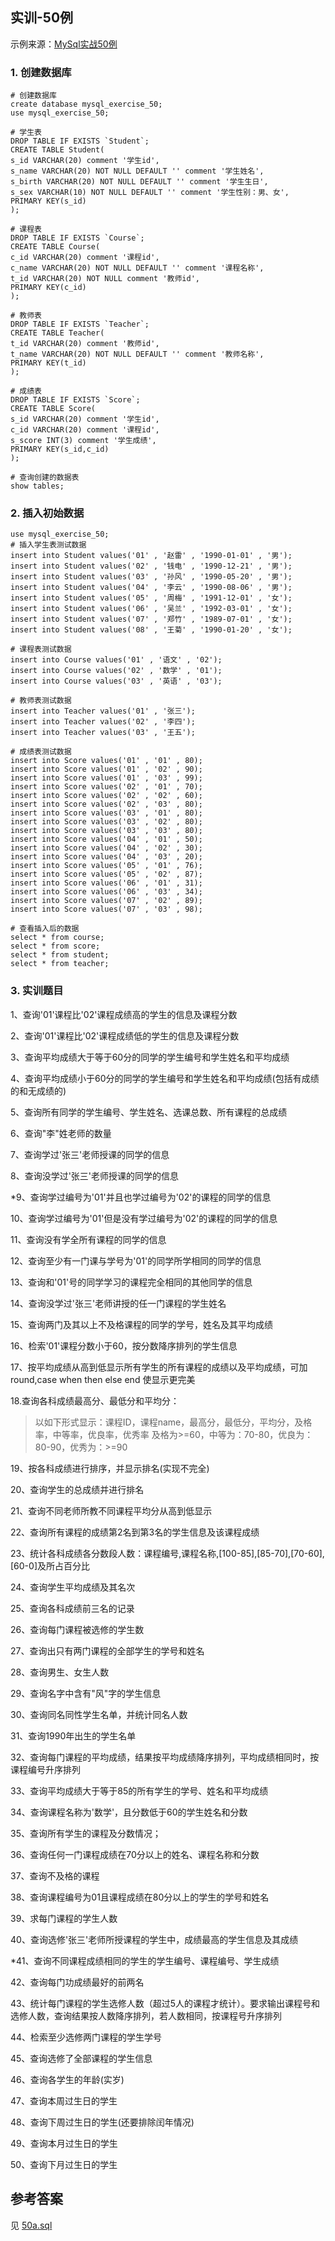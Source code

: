 ## 实训-50例
示例来源：[MySql实战50例](https://blog.csdn.net/cxy17017068/article/details/121455416)


### 1. 创建数据库

```mysql
# 创建数据库
create database mysql_exercise_50;
use mysql_exercise_50;

# 学生表
DROP TABLE IF EXISTS `Student`;
CREATE TABLE Student(
s_id VARCHAR(20) comment '学生id',
s_name VARCHAR(20) NOT NULL DEFAULT '' comment '学生姓名',
s_birth VARCHAR(20) NOT NULL DEFAULT '' comment '学生生日',
s_sex VARCHAR(10) NOT NULL DEFAULT '' comment '学生性别：男、女',
PRIMARY KEY(s_id)
);

# 课程表
DROP TABLE IF EXISTS `Course`;
CREATE TABLE Course(
c_id VARCHAR(20) comment '课程id',
c_name VARCHAR(20) NOT NULL DEFAULT '' comment '课程名称',
t_id VARCHAR(20) NOT NULL comment '教师id',
PRIMARY KEY(c_id)
);

# 教师表
DROP TABLE IF EXISTS `Teacher`;
CREATE TABLE Teacher(
t_id VARCHAR(20) comment '教师id',
t_name VARCHAR(20) NOT NULL DEFAULT '' comment '教师名称',
PRIMARY KEY(t_id)
);

# 成绩表
DROP TABLE IF EXISTS `Score`;
CREATE TABLE Score(
s_id VARCHAR(20) comment '学生id',
c_id VARCHAR(20) comment '课程id',
s_score INT(3) comment '学生成绩',
PRIMARY KEY(s_id,c_id)
);

# 查询创建的数据表
show tables;

```

### 2. 插入初始数据
```mysql
use mysql_exercise_50;
# 插入学生表测试数据
insert into Student values('01' , '赵雷' , '1990-01-01' , '男');
insert into Student values('02' , '钱电' , '1990-12-21' , '男');
insert into Student values('03' , '孙风' , '1990-05-20' , '男');
insert into Student values('04' , '李云' , '1990-08-06' , '男');
insert into Student values('05' , '周梅' , '1991-12-01' , '女');
insert into Student values('06' , '吴兰' , '1992-03-01' , '女');
insert into Student values('07' , '郑竹' , '1989-07-01' , '女');
insert into Student values('08' , '王菊' , '1990-01-20' , '女');

# 课程表测试数据
insert into Course values('01' , '语文' , '02');
insert into Course values('02' , '数学' , '01');
insert into Course values('03' , '英语' , '03');

# 教师表测试数据
insert into Teacher values('01' , '张三');
insert into Teacher values('02' , '李四');
insert into Teacher values('03' , '王五');

# 成绩表测试数据
insert into Score values('01' , '01' , 80);
insert into Score values('01' , '02' , 90);
insert into Score values('01' , '03' , 99);
insert into Score values('02' , '01' , 70);
insert into Score values('02' , '02' , 60);
insert into Score values('02' , '03' , 80);
insert into Score values('03' , '01' , 80);
insert into Score values('03' , '02' , 80);
insert into Score values('03' , '03' , 80);
insert into Score values('04' , '01' , 50);
insert into Score values('04' , '02' , 30);
insert into Score values('04' , '03' , 20);
insert into Score values('05' , '01' , 76);
insert into Score values('05' , '02' , 87);
insert into Score values('06' , '01' , 31);
insert into Score values('06' , '03' , 34);
insert into Score values('07' , '02' , 89);
insert into Score values('07' , '03' , 98);

# 查看插入后的数据
select * from course;
select * from score;
select * from student;
select * from teacher;
```

### 3. 实训题目
1、查询'01'课程比'02'课程成绩高的学生的信息及课程分数

2、查询'01'课程比'02'课程成绩低的学生的信息及课程分数

3、查询平均成绩大于等于60分的同学的学生编号和学生姓名和平均成绩

4、查询平均成绩小于60分的同学的学生编号和学生姓名和平均成绩(包括有成绩的和无成绩的)

5、查询所有同学的学生编号、学生姓名、选课总数、所有课程的总成绩

6、查询"李"姓老师的数量

7、查询学过'张三'老师授课的同学的信息

8、查询没学过'张三'老师授课的同学的信息

*9、查询学过编号为'01'并且也学过编号为'02'的课程的同学的信息

10、查询学过编号为'01'但是没有学过编号为'02'的课程的同学的信息

11、查询没有学全所有课程的同学的信息

12、查询至少有一门课与学号为'01'的同学所学相同的同学的信息

13、查询和'01'号的同学学习的课程完全相同的其他同学的信息

14、查询没学过'张三'老师讲授的任一门课程的学生姓名

15、查询两门及其以上不及格课程的同学的学号，姓名及其平均成绩

16、检索'01'课程分数小于60，按分数降序排列的学生信息

17、按平均成绩从高到低显示所有学生的所有课程的成绩以及平均成绩，可加round,case when then else end 使显示更完美

18.查询各科成绩最高分、最低分和平均分：
> 以如下形式显示：课程ID，课程name，最高分，最低分，平均分，及格率，中等率，优良率，优秀率
及格为>=60，中等为：70-80，优良为：80-90，优秀为：>=90

19、按各科成绩进行排序，并显示排名(实现不完全)

20、查询学生的总成绩并进行排名

21、查询不同老师所教不同课程平均分从高到低显示

22、查询所有课程的成绩第2名到第3名的学生信息及该课程成绩

23、统计各科成绩各分数段人数：课程编号,课程名称,[100-85],[85-70],[70-60],[60-0]及所占百分比

24、查询学生平均成绩及其名次

25、查询各科成绩前三名的记录

26、查询每门课程被选修的学生数

27、查询出只有两门课程的全部学生的学号和姓名

28、查询男生、女生人数

29、查询名字中含有"风"字的学生信息

30、查询同名同性学生名单，并统计同名人数

31、查询1990年出生的学生名单

32、查询每门课程的平均成绩，结果按平均成绩降序排列，平均成绩相同时，按课程编号升序排列

33、查询平均成绩大于等于85的所有学生的学号、姓名和平均成绩

34、查询课程名称为'数学'，且分数低于60的学生姓名和分数

35、查询所有学生的课程及分数情况；

36、查询任何一门课程成绩在70分以上的姓名、课程名称和分数

37、查询不及格的课程

38、查询课程编号为01且课程成绩在80分以上的学生的学号和姓名

39、求每门课程的学生人数

40、查询选修'张三'老师所授课程的学生中，成绩最高的学生信息及其成绩

*41、查询不同课程成绩相同的学生的学生编号、课程编号、学生成绩

42、查询每门功成绩最好的前两名

43、统计每门课程的学生选修人数（超过5人的课程才统计）。要求输出课程号和选修人数，查询结果按人数降序排列，若人数相同，按课程号升序排列

44、检索至少选修两门课程的学生学号

45、查询选修了全部课程的学生信息

46、查询各学生的年龄(实岁)

47、查询本周过生日的学生

48、查询下周过生日的学生(还要排除闰年情况)

49、查询本月过生日的学生

50、查询下月过生日的学生

## 参考答案

见 [50a.sql](50a.sql)
